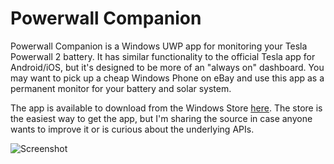 # Powerwall Companion
Powerwall Companion is a Windows UWP app for monitoring your Tesla Powerwall 2 battery. 
It has similar functionality to the official Tesla app for Android/iOS, but it's designed to be 
more of an "always on" dashboard. You may want to pick up a cheap Windows Phone on eBay and use
this app as a permanent monitor for your battery and solar system.

The app is available to download from the Windows Store [here](https://www.microsoft.com/en-au/p/powerwall-companion/9n3m45c4zcj4). 
The store is the easiest way to get the app, but I'm sharing the source in case anyone wants to improve it or is curious about the underlying APIs.

![Screenshot](https://store-images.s-microsoft.com/image/apps.54033.14000336484942127.f545d0a4-400d-4e78-be28-379e86f514ee.6c12a244-49a9-47a0-a39f-4503e057a0b2?w=1399&h=832&q=90&format=jpg)

